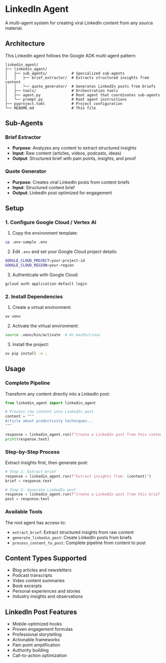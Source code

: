 # LinkedIn Agent

A multi-agent system for creating viral LinkedIn content from any source material.

## Architecture

This LinkedIn agent follows the Google ADK multi-agent pattern:

```
linkedin_agent/
├── linkedin_agent/
│   ├── sub_agents/           # Specialized sub-agents
│   │   ├── brief_extractor/  # Extracts structured insights from content
│   │   └── quote_generator/  # Generates LinkedIn posts from briefs
│   ├── tools/                # Orchestration tools
│   ├── agent.py              # Root agent that coordinates sub-agents
│   └── prompt.py             # Root agent instructions
├── pyproject.toml            # Project configuration
└── README.md                 # This file
```

## Sub-Agents

### Brief Extractor
- **Purpose**: Analyzes any content to extract structured insights
- **Input**: Raw content (articles, videos, podcasts, ideas)
- **Output**: Structured brief with pain points, insights, and proof

### Quote Generator  
- **Purpose**: Creates viral LinkedIn posts from content briefs
- **Input**: Structured content brief
- **Output**: LinkedIn post optimized for engagement

## Setup

### 1. Configure Google Cloud / Vertex AI

1. Copy the environment template:
```bash
cp .env-sample .env
```

2. Edit `.env` and set your Google Cloud project details:
```bash
GOOGLE_CLOUD_PROJECT=your-project-id
GOOGLE_CLOUD_REGION=your-region
```

3. Authenticate with Google Cloud:
```bash
gcloud auth application-default login
```

### 2. Install Dependencies

1. Create a virtual environment:
```bash
uv venv
```

2. Activate the virtual environment:
```bash
source .venv/bin/activate  # On macOS/Linux
```

3. Install the project:
```bash
uv pip install -e .
```

## Usage

### Complete Pipeline
Transform any content directly into a LinkedIn post:
```python
from linkedin_agent import linkedin_agent

# Process raw content into LinkedIn post
content = """
Article about productivity techniques...
"""

response = linkedin_agent.run(f"Create a LinkedIn post from this content: {content}")
print(response.text)
```

### Step-by-Step Process
Extract insights first, then generate post:
```python
# Step 1: Extract brief
response = linkedin_agent.run(f"Extract insights from: {content}")
brief = response.text

# Step 2: Generate LinkedIn post  
response = linkedin_agent.run(f"Create a LinkedIn post from this brief: {brief}")
post = response.text
```

### Available Tools
The root agent has access to:
- `extract_brief`: Extract structured insights from raw content
- `generate_linkedin_post`: Create LinkedIn posts from briefs
- `process_content_to_post`: Complete pipeline from content to post

## Content Types Supported
- Blog articles and newsletters
- Podcast transcripts
- Video content summaries
- Book excerpts
- Personal experiences and stories
- Industry insights and observations

## LinkedIn Post Features
- Mobile-optimized hooks
- Proven engagement formulas
- Professional storytelling
- Actionable frameworks
- Pain point amplification
- Authority building
- Call-to-action optimization